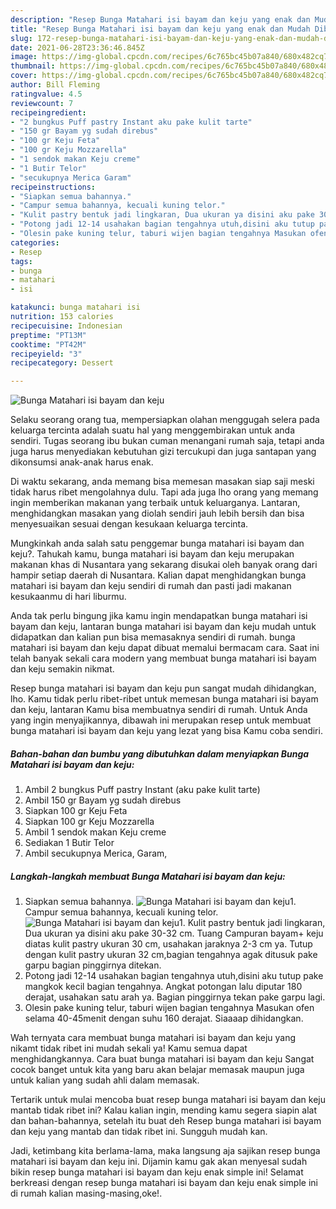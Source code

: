 ```yaml
---
description: "Resep Bunga Matahari isi bayam dan keju yang enak dan Mudah Dibuat"
title: "Resep Bunga Matahari isi bayam dan keju yang enak dan Mudah Dibuat"
slug: 172-resep-bunga-matahari-isi-bayam-dan-keju-yang-enak-dan-mudah-dibuat
date: 2021-06-28T23:36:46.845Z
image: https://img-global.cpcdn.com/recipes/6c765bc45b07a840/680x482cq70/bunga-matahari-isi-bayam-dan-keju-foto-resep-utama.jpg
thumbnail: https://img-global.cpcdn.com/recipes/6c765bc45b07a840/680x482cq70/bunga-matahari-isi-bayam-dan-keju-foto-resep-utama.jpg
cover: https://img-global.cpcdn.com/recipes/6c765bc45b07a840/680x482cq70/bunga-matahari-isi-bayam-dan-keju-foto-resep-utama.jpg
author: Bill Fleming
ratingvalue: 4.5
reviewcount: 7
recipeingredient:
- "2 bungkus Puff pastry Instant aku pake kulit tarte"
- "150 gr Bayam yg sudah direbus"
- "100 gr Keju Feta"
- "100 gr Keju Mozzarella"
- "1 sendok makan Keju creme"
- "1 Butir Telor"
- "secukupnya Merica Garam"
recipeinstructions:
- "Siapkan semua bahannya."
- "Campur semua bahannya, kecuali kuning telor."
- "Kulit pastry bentuk jadi lingkaran, Dua ukuran ya disini aku pake 30-32 cm. Tuang Campuran bayam+ keju diatas kulit pastry ukuran 30 cm, usahakan jaraknya 2-3 cm ya. Tutup dengan kulit pastry ukuran 32 cm,bagian tengahnya agak ditusuk pake garpu bagian pinggirnya ditekan."
- "Potong jadi 12-14 usahakan bagian tengahnya utuh,disini aku tutup pake mangkok kecil bagian tengahnya. Angkat potongan lalu diputar 180 derajat, usahakan satu arah ya. Bagian pinggirnya tekan pake garpu lagi."
- "Olesin pake kuning telur, taburi wijen bagian tengahnya Masukan ofen selama 40-45menit dengan suhu 160 derajat. Siaaaap dihidangkan."
categories:
- Resep
tags:
- bunga
- matahari
- isi

katakunci: bunga matahari isi 
nutrition: 153 calories
recipecuisine: Indonesian
preptime: "PT13M"
cooktime: "PT42M"
recipeyield: "3"
recipecategory: Dessert

---
```



![Bunga Matahari isi bayam dan keju](https://img-global.cpcdn.com/recipes/6c765bc45b07a840/680x482cq70/bunga-matahari-isi-bayam-dan-keju-foto-resep-utama.jpg)

Selaku seorang orang tua, mempersiapkan olahan menggugah selera pada keluarga tercinta adalah suatu hal yang menggembirakan untuk anda sendiri. Tugas seorang ibu bukan cuman menangani rumah saja, tetapi anda juga harus menyediakan kebutuhan gizi tercukupi dan juga santapan yang dikonsumsi anak-anak harus enak.

Di waktu  sekarang, anda memang bisa memesan masakan siap saji meski tidak harus ribet mengolahnya dulu. Tapi ada juga lho orang yang memang ingin memberikan makanan yang terbaik untuk keluarganya. Lantaran, menghidangkan masakan yang diolah sendiri jauh lebih bersih dan bisa menyesuaikan sesuai dengan kesukaan keluarga tercinta. 



Mungkinkah anda salah satu penggemar bunga matahari isi bayam dan keju?. Tahukah kamu, bunga matahari isi bayam dan keju merupakan makanan khas di Nusantara yang sekarang disukai oleh banyak orang dari hampir setiap daerah di Nusantara. Kalian dapat menghidangkan bunga matahari isi bayam dan keju sendiri di rumah dan pasti jadi makanan kesukaanmu di hari liburmu.

Anda tak perlu bingung jika kamu ingin mendapatkan bunga matahari isi bayam dan keju, lantaran bunga matahari isi bayam dan keju mudah untuk didapatkan dan kalian pun bisa memasaknya sendiri di rumah. bunga matahari isi bayam dan keju dapat dibuat memalui bermacam cara. Saat ini telah banyak sekali cara modern yang membuat bunga matahari isi bayam dan keju semakin nikmat.

Resep bunga matahari isi bayam dan keju pun sangat mudah dihidangkan, lho. Kamu tidak perlu ribet-ribet untuk memesan bunga matahari isi bayam dan keju, lantaran Kamu bisa membuatnya sendiri di rumah. Untuk Anda yang ingin menyajikannya, dibawah ini merupakan resep untuk membuat bunga matahari isi bayam dan keju yang lezat yang bisa Kamu coba sendiri.

<!--inarticleads1-->

##### Bahan-bahan dan bumbu yang dibutuhkan dalam menyiapkan Bunga Matahari isi bayam dan keju:

1. Ambil 2 bungkus Puff pastry Instant (aku pake kulit tarte)
1. Ambil 150 gr Bayam yg sudah direbus
1. Siapkan 100 gr Keju Feta
1. Siapkan 100 gr Keju Mozzarella
1. Ambil 1 sendok makan Keju creme
1. Sediakan 1 Butir Telor
1. Ambil secukupnya Merica, Garam,




<!--inarticleads2-->

##### Langkah-langkah membuat Bunga Matahari isi bayam dan keju:

1. Siapkan semua bahannya.
<img src="https://img-global.cpcdn.com/steps/6b227a424463310b/160x128cq70/bunga-matahari-isi-bayam-dan-keju-langkah-memasak-1-foto.jpg" alt="Bunga Matahari isi bayam dan keju">1. Campur semua bahannya, kecuali kuning telor.
<img src="https://img-global.cpcdn.com/steps/572bd01977fd7f74/160x128cq70/bunga-matahari-isi-bayam-dan-keju-langkah-memasak-2-foto.jpg" alt="Bunga Matahari isi bayam dan keju">1. Kulit pastry bentuk jadi lingkaran, Dua ukuran ya disini aku pake 30-32 cm. Tuang Campuran bayam+ keju diatas kulit pastry ukuran 30 cm, usahakan jaraknya 2-3 cm ya. Tutup dengan kulit pastry ukuran 32 cm,bagian tengahnya agak ditusuk pake garpu bagian pinggirnya ditekan.
1. Potong jadi 12-14 usahakan bagian tengahnya utuh,disini aku tutup pake mangkok kecil bagian tengahnya. Angkat potongan lalu diputar 180 derajat, usahakan satu arah ya. Bagian pinggirnya tekan pake garpu lagi.
1. Olesin pake kuning telur, taburi wijen bagian tengahnya Masukan ofen selama 40-45menit dengan suhu 160 derajat. Siaaaap dihidangkan.




Wah ternyata cara membuat bunga matahari isi bayam dan keju yang nikamt tidak ribet ini mudah sekali ya! Kamu semua dapat menghidangkannya. Cara buat bunga matahari isi bayam dan keju Sangat cocok banget untuk kita yang baru akan belajar memasak maupun juga untuk kalian yang sudah ahli dalam memasak.

Tertarik untuk mulai mencoba buat resep bunga matahari isi bayam dan keju mantab tidak ribet ini? Kalau kalian ingin, mending kamu segera siapin alat dan bahan-bahannya, setelah itu buat deh Resep bunga matahari isi bayam dan keju yang mantab dan tidak ribet ini. Sungguh mudah kan. 

Jadi, ketimbang kita berlama-lama, maka langsung aja sajikan resep bunga matahari isi bayam dan keju ini. Dijamin kamu gak akan menyesal sudah bikin resep bunga matahari isi bayam dan keju enak simple ini! Selamat berkreasi dengan resep bunga matahari isi bayam dan keju enak simple ini di rumah kalian masing-masing,oke!.

